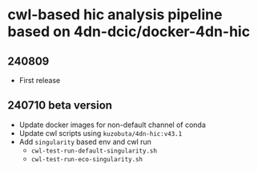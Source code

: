 # cwl-based hic analysis pipeline based on 4dn-dcic/docker-4dn-hic

## 240809
- First release
## 240710 beta version
- Update docker images for non-default channel of conda
- Update cwl scripts using `kuzobuta/4dn-hic:v43.1`
- Add `singularity` based env and cwl run
  - `cwl-test-run-default-singularity.sh`
  - `cwl-test-run-eco-singularity.sh`  
